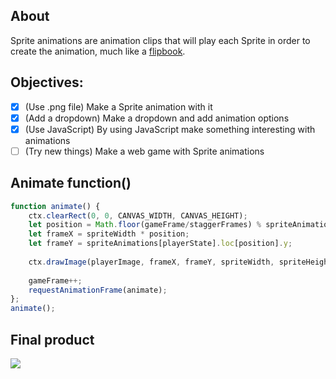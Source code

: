 ## About
Sprite animations are animation clips that will play each Sprite in order to create the animation, much like a <a href="https://en.wikipedia.org/wiki/Flip_book">flipbook</a>.

## Objectives:
- [x] \(Use .png file) Make a Sprite animation with it
- [x] \(Add a dropdown) Make a dropdown and add animation options
- [x] \(Use JavaScript) By using JavaScript make something interesting with animations
- [ ] \(Try new things) Make a web game with Sprite animations

## Animate function()
```js
function animate() {
    ctx.clearRect(0, 0, CANVAS_WIDTH, CANVAS_HEIGHT);
    let position = Math.floor(gameFrame/staggerFrames) % spriteAnimations[playerState].loc.length;
    let frameX = spriteWidth * position;
    let frameY = spriteAnimations[playerState].loc[position].y;
    
    ctx.drawImage(playerImage, frameX, frameY, spriteWidth, spriteHeight, 0, 0, spriteWidth, spriteHeight);
    
    gameFrame++;
    requestAnimationFrame(animate);
};
animate();
```
## Final product

<img src="https://i.imgur.com/i2N0R2Q.png" />
